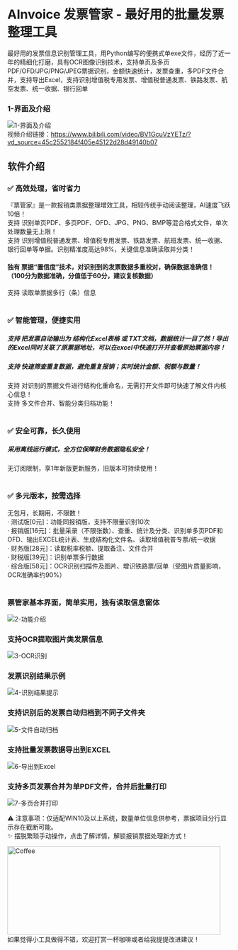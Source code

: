 # AInvoice 发票管家 - 最好用的批量发票整理工具
最好用的发票信息识别管理工具，用Python编写的便携式单exe文件，经历了近一年的精细化打磨，具有OCR图像识别技术，支持单页及多页PDF/OFD/JPG/PNG/JPEG票据识别，金额快速统计，发票查重，多PDF文件合并，支持导出Excel，支持识别增值税专用发票、增值税普通发票、铁路发票、航空发票、统一收据、银行回单

### 1-界面及介绍
![1-界面及介绍](https://github.com/user-attachments/assets/e3d7663e-bc04-4a58-88ac-9aca80e514d8)  
视频介绍链接：https://www.bilibili.com/video/BV1GcuVzYETz/?vd_source=45c2552184f405e45122d28d49140b07

## 软件介绍
### ✅ 高效处理，省时省力
『票管家』是一款报销类票据整理增效工具，相较传统手动阅读整理，AI速度飞跃10倍！  
支持 识别单页PDF、多页PDF、OFD、JPG、PNG、BMP等混合格式文件，单次处理数量无上限！  
支持 识别增值税普通发票、增值税专用发票、铁路发票、航班发票、统一收据、银行回单等单据。识别精准度高达98%，关键信息准确读取并分类！  
#### 独有 票据“置信度”技术，对识别到的发票数据多重校对，确保数据准确信！（100分为数据准确，分值低于60分，建议复核数据）
支持 读取单票据多行（条）信息
<br /><br />

### ✅ 智能管理，便捷实用
##### 支持 把发票自动输出为 结构化Excel表格 或 TXT文档，数据统计一目了然！导出的Excel同时关联了原票据地址，可以在excel中快速打开并查看原始票据内容！  
##### 支持 快速筛查重复数据，避免重复报销；实时统计金额、税额与数量！  
支持 对识别的票据文件进行结构化重命名，无需打开文件即可快速了解文件内核心信息！  
支持 多文件合并、智能分类归档功能！
<br /><br />

### ✅ 安全可靠，长久使用
##### 采用离线运行模式，全方位保障财务数据隐私安全！  
无订阅限制，享1年新版更新服务，旧版本可持续使用！
<br /><br />

### ✅ 多元版本，按需选择
无包月，长期用，不限数！  
  · 测试版[0元]：功能同报销版，支持不限量识别10次  
  · 报销版[16元]：批量采录（不限张数）、查重、统计及分类、识别单多页PDF和OFD、输出EXCEL统计表、生成结构化文件名、读取增值税普专票/统一收据  
  · 财务版[28元]：读取税率税额、提取备注、文件合并  
  · 财税版[39元]：识别单票多行数据  
  · 综合版[58元]：OCR识别扫描件及图片、增识铁路票/回单（受图片质量影响，OCR准确率约90%）
<br /><br />
### 票管家基本界面，简单实用，独有读取信息窗体
![2-功能介绍](https://github.com/user-attachments/assets/8ecc9456-4b0f-4600-8020-4dbcd1b10eb6)
### 支持OCR提取图片类发票信息
![3-OCR识别](https://github.com/user-attachments/assets/64f5ed56-6de6-4c53-b666-41d828bd3fdc)
### 发票识别结果示例
![4-识别结果提示](https://github.com/user-attachments/assets/43283491-2748-486f-ab24-2b8134fa999f)
### 支持识别后的发票自动归档到不同子文件夹
![5-文件自动归档](https://github.com/user-attachments/assets/f61a68b3-5ebc-44b9-8a9b-c9db2bb391a6)
### 支持批量发票数据导出到EXCEL
![6-导出到Excel](https://github.com/user-attachments/assets/e8b26e39-2496-4b65-8fdd-370fff5a8b47)
### 支持多页发票合并为单PDF文件，合并后批量打印
![7-多页合并打印](https://github.com/user-attachments/assets/a6ef20a5-9af8-469c-9efb-c1917f56772d)

⚠ 注意事项：仅适配WIN10及以上系统，数量单位信息供参考，票据项目分行显示存在截断可能。   
✨ 摆脱繁琐手动操作，点击了解详情，解锁报销票据处理新方式！  

<img width="481" height="200" alt="Coffee" src="https://github.com/user-attachments/assets/a5bf3ce0-e59b-4fd3-b6b9-a07774e4e7a2" /><br/>
如果觉得小工具做得不错，欢迎打赏一杯咖啡或者给我提提改进建议！
